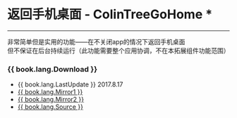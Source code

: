 # 返回手机桌面 - ColinTreeGoHome *

---

非常简单但是实用的功能——在不关闭app的情况下返回手机桌面  
但不保证在后台持续运行（此功能需要整个应用协调，不在本拓展组件功能范围）

### {{ book.lang.Download }}
* {{ book.lang.LastUpdate }} 2017.8.17
* <a href="/aix/cn.colintree.aix.ColinTreeGoHome.aix" target="_blank">{{ book.lang.Mirror1 }}</a>
* [{{ book.lang.Mirror2 }}](https://raw.githubusercontent.com/OpenSourceAIX/ColinTreeGoHome/master/cn.colintree.aix.ColinTreeGoHome.aix)
* [{{ book.lang.Source }}](https://github.com/OpenSourceAIX/ColinTreeGoHome)